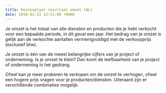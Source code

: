 ```yaml
---
title: Kostenplaat resultaat omzet (NL)
date: 2018-01-23 13:51:00 +0000
---
```

Je omzet is het totaal van alle diensten en producten die je hebt verkocht voor een bepaalde periode, in dit geval een jaar. Het bedrag van je omzet is gelijk aan de verkochte aantallen vermenigvuldigd met de verkoopprijs (exclusief btw).

Je omzet is één van de meest belangrijke cijfers van je project of onderneming. Is je omzet te klein? Dan komt de leefbaarheid van je project of onderneming in het gedrang.

Ofwel kan je meer proberen te verkopen om de omzet te verhogen, ofwel een hogere prijs vragen voor je producten/diensten. Uiteraard zijn er verschillende combinaties mogelijk.